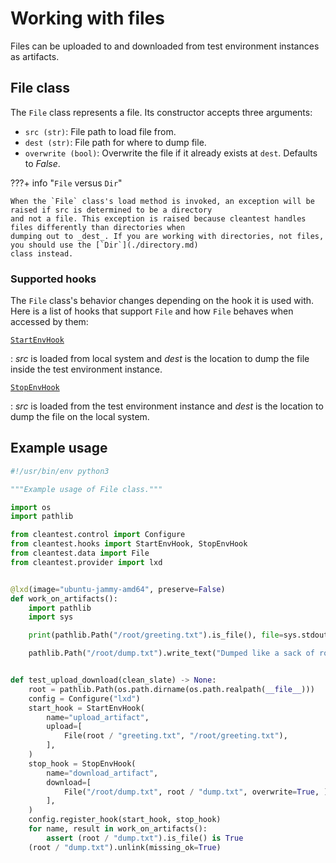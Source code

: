 [//]: # "Copyright 2023 Jason C. Nucciarone"
[//]: # "See LICENSE file for licensing details."

# Working with files

Files can be uploaded to and downloaded from test environment instances as artifacts.

## File class

The `File` class represents a file. Its constructor accepts three arguments:

* `src (str)`: File path to load file from.
* `dest (str)`: File path for where to dump file.
* `overwrite (bool)`: Overwrite the file if it already exists at `dest`. Defaults to _False_.

???+ info "`File` versus `Dir`"

    When the `File` class's load method is invoked, an exception will be raised if src is determined to be a directory 
    and not a file. This exception is raised because cleantest handles files differently than directories when 
    dumping out to _dest_. If you are working with directories, not files, you should use the [`Dir`](./directory.md) 
    class instead.

### Supported hooks

The `File` class's behavior changes depending on the hook it is used with. Here is a list of hooks that support `File`
and how `File` behaves when accessed by them:

[`StartEnvHook`](../hooks.md#startenvhook) 

:   _src_ is loaded from local system and _dest_ is the location to dump the file
    inside the test environment instance.

[`StopEnvHook`](../hooks.md#stopenvhook)

:   _src_ is loaded from the test environment instance and _dest_ is the location to dump the file on the
    local system.

## Example usage

```python
#!/usr/bin/env python3

"""Example usage of File class."""

import os
import pathlib

from cleantest.control import Configure
from cleantest.hooks import StartEnvHook, StopEnvHook
from cleantest.data import File
from cleantest.provider import lxd


@lxd(image="ubuntu-jammy-amd64", preserve=False)
def work_on_artifacts():
    import pathlib
    import sys

    print(pathlib.Path("/root/greeting.txt").is_file(), file=sys.stdout)

    pathlib.Path("/root/dump.txt").write_text("Dumped like a sack of rocks")


def test_upload_download(clean_slate) -> None:
    root = pathlib.Path(os.path.dirname(os.path.realpath(__file__)))
    config = Configure("lxd")
    start_hook = StartEnvHook(
        name="upload_artifact",
        upload=[
            File(root / "greeting.txt", "/root/greeting.txt"),
        ],
    )
    stop_hook = StopEnvHook(
        name="download_artifact",
        download=[
            File("/root/dump.txt", root / "dump.txt", overwrite=True, ),
        ],
    )
    config.register_hook(start_hook, stop_hook)
    for name, result in work_on_artifacts():
        assert (root / "dump.txt").is_file() is True
    (root / "dump.txt").unlink(missing_ok=True)
```
